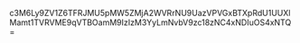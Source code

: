 c3M6Ly9ZV1Z6TFRJMU5pMW5ZMjA2WVRrNU9UazVPVGxBTXpRdU1UUXlMamt1TVRVME9qVTBOamM9IzIzM3YyLmNvbV9zc18zNC4xNDIuOS4xNTQ=
